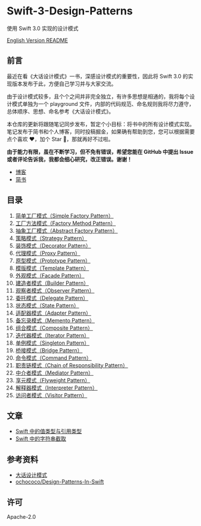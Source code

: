 # Swift-3-Design-Patterns

使用 Swift 3.0 实现的设计模式

[English Version README](README.md)

## 前言

最近在看《大话设计模式》一书，深感设计模式的重要性，因此将 Swift 3.0 的实现版本发布于此，方便自己学习并与大家交流。

由于设计模式较多，且个个之间并非完全独立，有许多思想是相通的，我将每个设计模式单独为一个 playground 文件，内部的代码规范、命名规则我将尽力遵守，总体顺序、思想、命名参考《大话设计模式》。

本仓库的更新将跟随笔记同步发布，暂定个小目标：将书中的所有设计模式实现。笔记发布于简书和个人博客，同时投稿掘金，如果确有帮助到您，您可以根据需要点个喜欢 ❤️，加个 Star 🌟，那就再好不过啦。

**由于能力有限，虽在不断学习，但不免有错误，希望您能在 GitHub 中提出 Issue 或者评论告诉我，我都会细心研究，改正错误。谢谢！**

- [博客](https://maimieng.com)
- [简书](http://www.jianshu.com/users/b88081164fe8/latest_articles)

## 目录

1. [简单工厂模式（Simple Factory Pattern）](01-Simple_Factory_Pattern.playground/Contents.swift)
2. [工厂方法模式（Factory Method Pattern）](02-Factory_Method_Pattern.playground/Contents.swift)
3. [抽象工厂模式（Abstract Factory Pattern）](03-Abstract_Factory_Pattern.playground/Contents.swift)
4. [策略模式（Strategy Pattern）](04-Strategy_Pattern.playground/Contents.swift)
5. [装饰模式（Decorator Pattern）](05-Decorator_Pattern.playground/Contents.swift)
6. [代理模式（Proxy Pattern）](06-Proxy_Pattern.playground/Contents.swift)
7. [原型模式（Prototype Pattern）](07-Prototype_Pattern.playground/Contents.swift)
8. [模版模式（Template Pattern）](08-Template_Pattern.playground/Contents.swift)
9. [外观模式（Facade Pattern）](09-Facade_Pattern.playground/Contents.swift)
10. [建造者模式（Builder Pattern）](10-Builder_Pattern.playground/Contents.swift)
11. [观察者模式（Observer Pattern）](11-Observer_Pattern.playground/Contents.swift)
12. [委托模式（Delegate Pattern）](12-Delegate_Pattern.playground/Contents.swift)
13. [状态模式（State Pattern）](13-State_Pattern.playground/Contents.swift)
14. [适配器模式（Adapter Pattern）](14-Adapter_Pattern.playground/Contents.swift)
15. [备忘录模式（Memento Pattern）](15-Memento_Pattern.playground/Contents.swift)
16. [组合模式（Composite Pattern）](16-Composite_Pattern.playground/Contents.swift)
17. [迭代器模式（Iterator Pattern）](17-Iterator_Pattern.playground/Contents.swift)
18. [单例模式（Singleton Pattern）](18-Singleton_Pattern.playground/Contents.swift)
19. [桥接模式（Bridge Pattern）](19-Bridge_Pattern.playground/Contents.swift)
20. [命令模式（Command Pattern）](20-Command_Pattern.playground/Contents.swift)
21. [职责链模式（Chain of Responsibility Pattern）](21-Chain_of_Responsibility_Pattern.playground/Contents.swift)
22. [中介者模式（Mediator Pattern）](22-Mediator_Pattern.playground/Contents.swift)
23. [享元模式（Flyweight Pattern）](23-Flyweight_Pattern.playground/Contents.swift)
24. [解释器模式（Interpreter Pattern）](24-Interpreter_Pattern.playground/Contents.swift)
25. [访问者模式（Visitor Pattern）](25-Visitor_Pattern.playground/Contents.swift)

## 文章

- [Swift 中的值类型与引用类型](http://www.jianshu.com/p/ba12b64f6350)
- [Swift 中的字符串截取](http://www.jianshu.com/p/94310202ba1b)

## 参考资料

- [大话设计模式](https://book.douban.com/subject/2334288/)
- [ochococo/Design-Patterns-In-Swift](https://github.com/ochococo/Design-Patterns-In-Swift)

## 许可

Apache-2.0